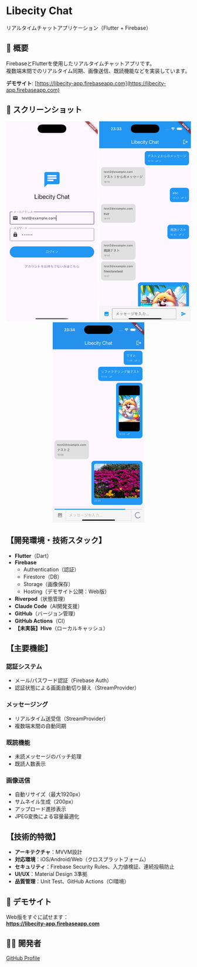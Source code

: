 # Libecity Chat

リアルタイムチャットアプリケーション（Flutter + Firebase）

## 🎯 概要

FirebaseとFlutterを使用したリアルタイムチャットアプリです。  
複数端末間でのリアルタイム同期、画像送信、既読機能などを実装しています。

**デモサイト**: [https://libecity-app.firebaseapp.com](https://libecity-app.firebaseapp.com)

## 📱 スクリーンショット

<div align="center">
  <img src="docs/screenshots/login.png" width="250" alt="ログイン画面">
  <img src="docs/screenshots/chat.png" width="250" alt="チャット画面">
  <img src="docs/screenshots/image.png" width="250" alt="画像送信">
</div>

## 【開発環境・技術スタック】
- **Flutter**（Dart）
- **Firebase**
  - Authentication（認証）
  - Firestore（DB）
  - Storage（画像保存）
  - Hosting（デモサイト公開：Web版）
- **Riverpod**（状態管理）
- **Claude Code**（AI開発支援）
- **GitHub**（バージョン管理）
- **GitHub Actions**（CI）
- **【未実装】Hive**（ローカルキャッシュ）

## 【主要機能】

### 認証システム
- メール/パスワード認証（Firebase Auth）
- 認証状態による画面自動切り替え（StreamProvider）

### メッセージング
- リアルタイム送受信（StreamProvider）
- 複数端末間の自動同期

### 既読機能
- 未読メッセージのバッチ処理
- 既読人数表示

### 画像送信
- 自動リサイズ（最大1920px）
- サムネイル生成（200px）
- アップロード進捗表示
- JPEG変換による容量最適化

## 【技術的特徴】
- **アーキテクチャ**：MVVM設計
- **対応環境**：iOS/Android/Web（クロスプラットフォーム）
- **セキュリティ**：Firebase Security Rules、入力値検証、連続投稿防止
- **UI/UX**：Material Design 3準拠
- **品質管理**：Unit Test、GitHub Actions（CI環境）

## 🚀 デモサイト

Web版をすぐに試せます：  
**https://libecity-app.firebaseapp.com**

## 👨‍💻 開発者

[GitHub Profile](https://github.com/naoto-gigit)